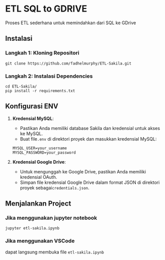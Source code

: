 # ETL SQL to GDRIVE

Proses ETL sederhana untuk memindahkan dari SQL ke GDrive

## Instalasi

### Langkah 1: Kloning Repositori

```
git clone https://github.com/fadhelmurphy/ETL-Sakila.git
```

### Langkah 2: Instalasi Dependencies

```
cd ETL-Sakila/
pip install -r requirements.txt
```

## Konfigurasi ENV

1. **Kredensial MySQL**:

   - Pastikan Anda memiliki database Sakila dan kredensial untuk akses ke MySQL.
   - Buat file`.env` di direktori proyek dan masukkan kredensial MySQL:

   ```
   MYSQL_USER=your_username
   MYSQL_PASSWORD=your_password
   ```
2. **Kredensial Google Drive**:

   - Untuk mengunggah ke Google Drive, pastikan Anda memiliki kredensial OAuth.
   - Simpan file kredensial Google Drive dalam format JSON di direktori proyek sebagai`credentials.json`.

## Menjalankan Project

### Jika menggunakan jupyter notebook

```
jupyter etl-sakila.ipynb
```

### Jika menggunakan VSCode

dapat langsung membuka file `etl-sakila.ipynb`
